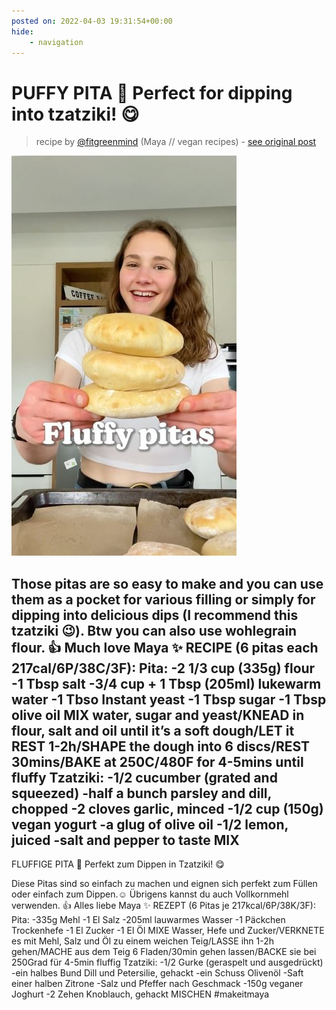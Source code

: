 ```yaml
---
posted on: 2022-04-03 19:31:54+00:00
hide:
    - navigation
---
```


# PUFFY PITA 🥙 Perfect for dipping into tzatziki! 😋 

> recipe by [@fitgreenmind](https://www.instagram.com/fitgreenmind/) 
(Maya // vegan recipes) - [see original post](https://instagram.com/p/Cb5pVhKq8n-)

![](../img/fitgreenmind_03-04-2022_1904.png)


Those pitas are so easy to make and you can use them as a pocket for various filling or simply for dipping into delicious dips (I recommend this tzatziki 😉). 
Btw you can also use wohlegrain flour. 👍
Much love
Maya ✨
RECIPE (6 pitas each 217cal/6P/38C/3F):
Pita:
-2 1/3 cup (335g) flour
-1 Tbsp salt
-3/4 cup + 1 Tbsp (205ml) lukewarm water
-1 Tbso Instant yeast
-1 Tbsp sugar
-1 Tbsp olive oil
MIX water, sugar and yeast/KNEAD in flour, salt and oil until it’s a soft dough/LET it REST 1-2h/SHAPE the dough into 6 discs/REST 30mins/BAKE at 250C/480F for 4-5mins until fluffy
Tzatziki:
-1/2 cucumber (grated and squeezed)
-half a bunch parsley and dill, chopped
-2 cloves garlic, minced
-1/2 cup (150g) vegan yogurt
-a glug of olive oil
-1/2 lemon, juiced
-salt and pepper to taste
MIX
-
FLUFFIGE PITA 🥙 Perfekt zum Dippen in Tzatziki! 😋

Diese Pitas sind so einfach zu machen und eignen sich perfekt zum Füllen oder einfach zum Dippen.☺️
Übrigens kannst du auch Vollkornmehl verwenden. 👍
Alles liebe 
Maya ✨
REZEPT (6 Pitas je 217kcal/6P/38K/3F):
Pita:
-335g Mehl
-1 El Salz
-205ml lauwarmes Wasser 
-1 Päckchen Trockenhefe 
-1 El Zucker
-1 El Öl
MIXE Wasser, Hefe und Zucker/VERKNETE es mit Mehl, Salz und Öl zu einem weichen Teig/LASSE ihn 1-2h gehen/MACHE aus dem Teig 6 Fladen/30min gehen lassen/BACKE sie bei 250Grad für 4-5min fluffig 
Tzatziki:
-1/2 Gurke (geraspelt und ausgedrückt)
-ein halbes Bund Dill und Petersilie, gehackt
-ein Schuss Olivenöl 
-Saft einer halben Zitrone 
-Salz und Pfeffer nach Geschmack 
-150g veganer Joghurt
-2 Zehen Knoblauch, gehackt 
MISCHEN
\#makeitmaya 